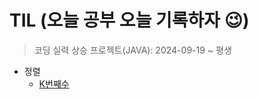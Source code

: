 # TIL (오늘 공부 오늘 기록하자 😉)
> 코딩 실력 상승 프로젝트(JAVA): 2024-09-19 ~ 평생
+ 정렬
  + [K번째수](https://github.com/subbangE/codingTest/blob/master/src/readme/K%EB%B2%88%EC%A7%B8%EC%88%98.md)
